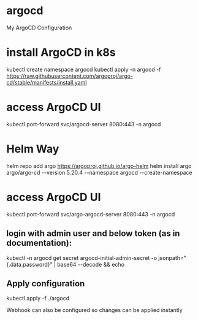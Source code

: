 # argocd
My ArgoCD Configuration


# install ArgoCD in k8s
kubectl create namespace argocd
kubectl apply -n argocd -f https://raw.githubusercontent.com/argoproj/argo-cd/stable/manifests/install.yaml

# access ArgoCD UI
kubectl port-forward svc/argocd-server 8080:443 -n argocd

# Helm Way
helm repo add argo https://argoproj.github.io/argo-helm
helm install argo argo/argo-cd --version 5.20.4 --namespace argocd --create-namespace
# access ArgoCD UI
kubectl port-forward  svc/argo-argocd-server 8080:443 -n argocd


## login with admin user and below token (as in documentation):
kubectl -n argocd get secret argocd-initial-admin-secret -o jsonpath="{.data.password}" | base64 --decode && echo

## Apply configuration
kubectl apply -f ./argocd

 Webhook can also be configured so changes can be applied instantly